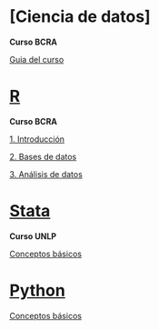 # [Ciencia de datos]

**Curso BCRA**   

[Guia del curso](https://msangia.github.io/CienciaDatos/index.html "Contenidos.")

# [R](https://cran.r-project.org/) 

**Curso BCRA**   

[1. Introducción](https://msangia.github.io/R/intro.html "Conceptos basicos. Objetos.")

[2. Bases de datos](https://msangia.github.io/R/basedatos.html "Manipulacion de base de datos.")

[3. Análisis de datos](https://msangia.github.io/R/analisis.html "Analisis basico de datos.")


# [Stata](https://www.stata.com/)

**Curso UNLP** 

[Conceptos básicos](https://msangia.github.io/stata.html "Desarrollo de un proyecto.")    

# [Python](https://www.anaconda.com/)

[Conceptos básicos](https://msangia.github.io/Python/python.html "Pagina en desarrollo.")   
